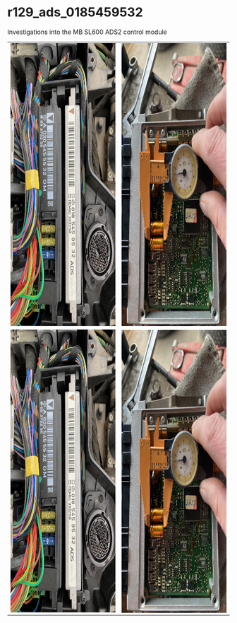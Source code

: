 # r129_ads_0185459532
Investigations into the MB SL600 ADS2 control module

<table>
  <tr>
    <td> <img src="./ads_images/IMG_3674.jpeg"  alt="1" width = 360px height = 640px ></td>
    <td><img src="./ads_images/IMG_3683.jpeg" alt="2" width = 360px height = 640px></td>
   </tr> 
   <tr>
      <td><img src="./ads_images/IMG_3674.jpeg" alt="3" width = 360px height = 640px></td>
      <td><img src="./ads_images/IMG_3683.jpeg" align="right" alt="4" width = 360px height = 640px>
  </td>
  </tr>
</table>

